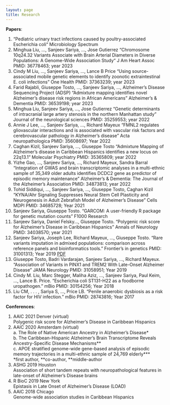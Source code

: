 ```yaml
---
layout: page
title: Research 
---
```



**Papers**:

1. “Pediatric urinary tract infections caused by poultry-associated Escherichia coli“ Microbiology Spectrum
2. Minghua Liu, ..., Sanjeev Sariya, ..., Jose Gutierrez “Chromosome 10q24.32 Variants Associate with Brain Arterial Diameters in Diverse Populations: A Genome-Wide Association Study“ J Am Heart Assoc PMID: 36778463; year 2023
3. Cindy M Liu, ..., Sanjeev Sariya, ..., Lance B Price “Using source-associated mobile genetic elements to identify zoonotic extraintestinal E. coli infections” One Health PMID: 37363239; year 2023
4. Farid Rajabli, Giuseppe Tosto, ..., Sanjeev Sariya, ..., Alzheimer’s Disease Sequencing Project (ADSP) “Admixture mapping identifies novel Alzheimer’s disease risk regions in African Americans” Alzheimer’s &
Dementia PMID: 36539198; year 2023
5. Minghua Liu, Sanjeev Sariya, ..., Jose Gutierrez “Genetic determinants of intracranial large artery stenosis in the northern Manhattan study” Journal of the neurological sciences PMID: 35259553; year 2022
6. Annie J Lee, ..., Sanjeev Sariya, ..., Richard Mayeux “FMNL2 regulates gliovascular interactions and is associated with vascular risk factors and cerebrovascular pathology in Alzheimer’s disease” Acta neuropathologica PMID: 35608697; Year 2022
7. Caghan Kizil, Sanjeev Sariya, ..., Giuseppe Tosto “Admixture Mapping of Alzheimer’s disease in Caribbean Hispanics identifies a new locus on 22q13.1” Molecular Psychiatry PMID: 35365809; year 2022
8. Yizhe Gao, ..., Sanjeev Sariya, ..., Richard Mayeux, Sandra Barral “Integration of GWAS and brain transcriptomic analyses in a multi-ethnic sample of 35,349 older adults identifies DCDC2 gene as predictor of episodic memory maintenance” Alzheimer’s & Dementia: The Journal of the Alzheimer’s Association PMID: 34873813; year 2022
9. Tohid Siddiqui, ..., Sanjeev Sariya, ..., Giuseppe Tosto, Caghan Kizil “KYNA/Ahr Signaling Suppresses Neural Stem Cell Plasticity and Neurogenesis in Adult Zebrafish Model of Alzheimer’s Disease” Cells MDPI PMID: 34685728; Year 2021
10. Sanjeev Sariya, Giuseppe Tosto. “GARCOM: A user-friendly R package for genetic mutation counts” F1000 Research  
11. Sanjeev Sariya, Daniel Felsky..., Giuseppe Tosto. “Polygenic risk score for Alzheimer’s Disease in Caribbean Hispanics” Annals of Neurology PMID: 34038570; year 2021
12. Sanjeev Sariya, Joseph Lee, Richard Mayeux, ..., Giuseppe Tosto. “Rare variants imputation in admixed populations: comparison across reference panels and bioinformatics tools.” Frontier’s in genetics PMID: 31001313; Year 2019 <a href="researchpdfs/rare.pdf">PDF</a>
13. Giuseppe Tosto, Badri Vardarajan, Sanjeev Sariya, ..., Richard Mayeux. “Association of Variants in PINX1 and TREM2 With Late-Onset Alzheimer Disease” JAMA Neurology PMID: 31058951; Year 2019
14. Cindy M. Liu, Marc Stegger, Maliha Aziz, ..., Sanjeev Sariya, Paul Keim, ..., Lance B. Price. “Escherichia coli ST131-H22 as a foodborne uropathogen.” mBio PMID: 30154256; Year 2018
15. Liu CM, . . . , Sariya S, ..., Price LB. “Penile anaerobic dysbiosis as a risk factor for HIV infection.” mBio PMID: 28743816; Year 2017

**Conferences**:
1. AAIC 2021 Denver (virtual)  
Polygenic risk score for Alzheimer’s Disease in Caribbean Hispanics  
2. AAIC 2020 Amsterdam (virtual)  
a. The Role of Native American Ancestry in Alzheimer’s Disease*  
b. The Caribbean-Hispanic Alzheimer’s Brain Transcriptome Reveals Ancestry-Specific Disease Mechanisms**   
c. APOE stratified genome-wide gene-based analysis of episodic memory trajectories in a multi-ethnic sample of 24,769 elderly***   
*first author, **co-author, **middle-author   
3. ASHG 2019 Houston  
Association of short tandem repeats with neuropathological features in late-onset of Alzheimer’s Disease brains  
4. R BioC 2019 New York  
Epistasis in Late Onset of Alzheimer’s Disease (LOAD)  
5. AAIC 2018 Chicago  
Genome-wide association studies in Caribbean Hispanics
